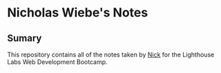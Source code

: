 # Nicholas Wiebe's Notes

## Sumary

 This repository contains all of the notes taken by [Nick](https://github.com/nicholasrwx) for the Lighthouse Labs Web Development Bootcamp.
